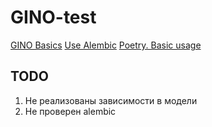 # GINO-test

[GINO Basics](https://python-gino.org/docs/en/1.0/tutorials/tutorial.html)
[Use Alembic](https://python-gino.org/docs/en/1.0/how-to/alembic.html)
[Poetry. Basic usage](https://python-poetry.org/docs/basic-usage/)


## TODO

1. Не реализованы зависимости в модели
1. Не проверен alembic
